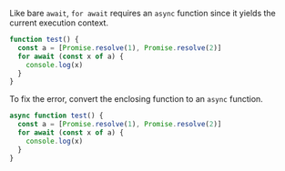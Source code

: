 Like bare `await`, `for await` requires an `async` function since it yields the current execution context.

```ts
function test() {
  const a = [Promise.resolve(1), Promise.resolve(2)]
  for await (const x of a) {
    console.log(x)
  }
}
```

To fix the error, convert the enclosing function to an `async` function.

```ts
async function test() {
  const a = [Promise.resolve(1), Promise.resolve(2)]
  for await (const x of a) {
    console.log(x)
  }
}
```
